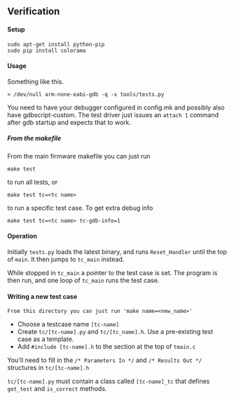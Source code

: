 ## Verification

#### Setup

```
sudo apt-get install python-pip
sudo pip install colorama
```

#### Usage

Something like this.

`> /dev/null arm-none-eabi-gdb -q -x tools/tests.py `

You need to have your debugger configured in config.mk and possibly
also have gdbscript-custom. The test driver just issues an `attach 1`
command after gdb startup and expects that to work.

##### From the makefile

From the main firmware makefile you can just run

```
make test
```

to run all tests, or

```
make test tc=<tc name>
```

to run a specific test case. To get extra debug info

```
make test tc=<tc name> tc-gdb-info=1
```

#### Operation

Initially `tests.py` loads the latest binary, and runs `Reset_Handler`
until the top of `main`. It then jumps to `tc_main` instead.

While stopped in `tc_main` a pointer to the test case is set. The
program is then run, and one loop of `tc_main` runs the test case.

#### Writing a new test case

```
From this directory you can just run 'make name=<new_name>'
```

* Choose a testcase name `[tc-name]`
* Create `tc/[tc-name].py` and `tc/[tc_name].h`. Use a pre-existing test case as a template.
* Add `#include [tc-name].h` to the section at the top of `tmain.c`

You'll need to fill in the `/* Parameters In */` and `/* Results Out
*/` structures in `tc/[tc-name].h`

`tc/[tc-name].py` must contain a class called `[tc-name]_tc` that
defines `get_test` and `is_correct` methods.
